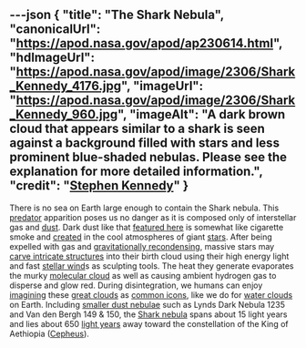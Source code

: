 ---json
{
  "title": "The Shark Nebula",
  "canonicalUrl": "https://apod.nasa.gov/apod/ap230614.html",
  "hdImageUrl": "https://apod.nasa.gov/apod/image/2306/Shark_Kennedy_4176.jpg",
  "imageUrl": "https://apod.nasa.gov/apod/image/2306/Shark_Kennedy_960.jpg",
  "imageAlt": "A dark brown cloud that appears similar to a shark is seen against a background filled with stars and less prominent blue-shaded nebulas. Please see the explanation for more detailed information.",
  "credit": "[Stephen Kennedy](https://www.instagram.com/occupyspacecreations/)"
}
---

There is no sea on Earth large enough to contain the Shark nebula. This [predator](https://oceantoday.noaa.gov/endoceansharks/) apparition poses us no danger as it is composed only of interstellar gas and [dust](http://apod.nasa.gov/apod/ap030706.html). Dark dust like that [featured here](https://www.instagram.com/p/CskcSjVsGKH/) is somewhat like cigarette smoke and [created](https://en.wikipedia.org/wiki/Cosmic_dust#Dust_grain_formation) in the cool atmospheres of giant [stars](https://science.nasa.gov/astrophysics/focus-areas/how-do-stars-form-and-evolve). After being expelled with gas and [gravitationally recondensing](https://www.youtube.com/watch?v=YbdwTwB8jtc), massive stars may [carve intricate structures](https://apod.nasa.gov/apod/ap221020.html) into their birth cloud using their high energy light and fast [stellar wind](https://apod.nasa.gov/apod/ap000318.html)s as sculpting tools. The heat they generate evaporates the murky [molecular cloud](https://apod.nasa.gov/apod/ap230129.html) as well as causing ambient hydrogen gas to disperse and glow red. During disintegration, we humans can enjoy [imagining](https://apod.nasa.gov/apod/ap120124.html) these [great clouds](https://apod.nasa.gov/apod/ap141008.html) as [common icons](https://en.wikipedia.org/wiki/Pareidolia), like we do for [water clouds](https://cloudappreciationsociety.org/) on Earth. Including [smaller dust nebulae](https://apod.nasa.gov/apod/image/1509/shark_toet_1000_anno.jpg) such as Lynds Dark Nebula 1235 and Van den Bergh 149 & 150, the [Shark nebula](https://www.galactic-hunter.com/post/the-shark-nebula) spans about 15 light years and lies about 650 [light years](https://spaceplace.nasa.gov/light-year/) away toward the constellation of the King of Aethiopia ([Cepheus](https://en.wikipedia.org/wiki/Cepheus_(constellation))).
